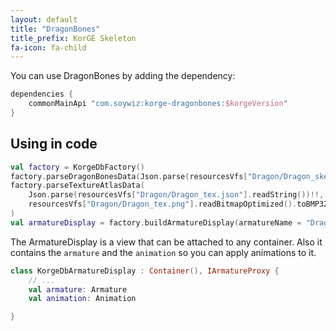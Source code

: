 ```yaml
---
layout: default
title: "DragonBones"
title_prefix: KorGE Skeleton
fa-icon: fa-child
---
```


You can use DragonBones by adding the dependency:

```kotlin
dependencies {
    commonMainApi "com.soywiz:korge-dragonbones:$korgeVersion"
}
```

## Using in code

```kotlin
val factory = KorgeDbFactory()
factory.parseDragonBonesData(Json.parse(resourcesVfs["Dragon/Dragon_ske.json"].readString())!!)
factory.parseTextureAtlasData(
    Json.parse(resourcesVfs["Dragon/Dragon_tex.json"].readString())!!,
    resourcesVfs["Dragon/Dragon_tex.png"].readBitmapOptimized().toBMP32()
)
val armatureDisplay = factory.buildArmatureDisplay(armatureName = "Dragon", dragonBonesName = "Dragon")!!.position(100, 100)
```

The ArmatureDisplay is a view that can be attached to any container.
Also it contains the `armature` and the `animation` so you can apply animations to it.

```kotlin
class KorgeDbArmatureDisplay : Container(), IArmatureProxy {
    // ...
    val armature: Armature
    val animation: Animation

}
```